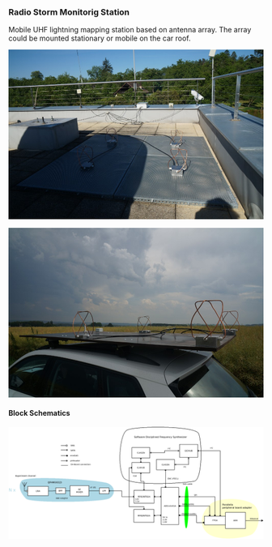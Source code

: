 ### Radio Storm Monitorig Station

Mobile UHF lightning mapping station based on antenna array.
The array could be mounted stationary or mobile on the car roof.

![Stationary antenna array](./DOC/SRC/img/Stationary_array.jpg "Stationary antenna array on an observatory roof")

![Mobile antenna array](./DOC/SRC/img/mobile_array.jpg "Mobile antenna array on a car roof")


#### Block Schematics

![Station block schamatics](./DOC/SRC/img/RSMS_receiver.png "Overview of interconnectio of station components")
